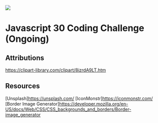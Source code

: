 ![](https://javascript30.com/images/JS3-social-share.png)

# Javascript 30 Coding Challenge (Ongoing)

## Attributions
https://clipart-library.com/clipart/8izrdA9LT.htm 

## Resources
[Unsplash]https://unsplash.com/
[IconMonstr]https://iconmonstr.com/
[Border Image Generator]https://developer.mozilla.org/en-US/docs/Web/CSS/CSS_backgrounds_and_borders/Border-image_generator
